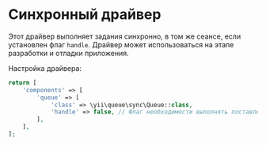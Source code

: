 Синхронный драйвер
==================

Этот драйвер выполняет задания синхронно, в том же сеансе, если установлен флаг `handle`. Драйвер
может использоваться на этапе разработки и отладки приложения.

Настройка драйвера:

```php
return [
    'components' => [
        'queue' => [
            'class' => \yii\queue\sync\Queue::class,
            'handle' => false, // Флаг необходимости выполнять поставленные в очередь задания
        ],
    ],
];
```
